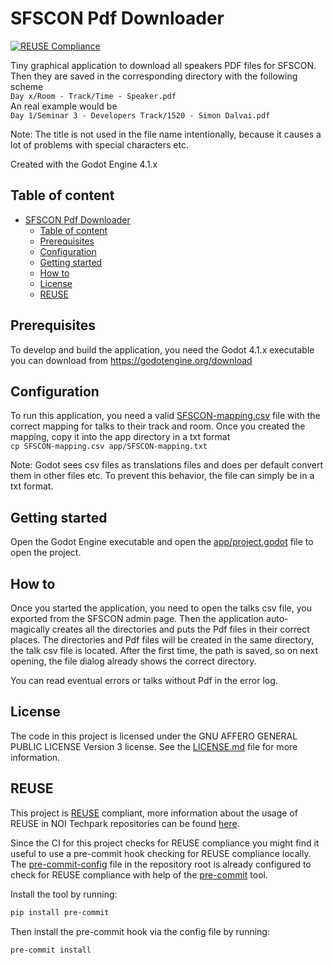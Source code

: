 <!--
SPDX-FileCopyrightText: NOI Techpark <digital@noi.bz.it>

SPDX-License-Identifier: CC0-1.0
-->

# SFSCON Pdf Downloader

[![REUSE Compliance](https://github.com/noi-techpark/sfscon-pdf-downloader/actions/workflows/reuse.yml/badge.svg)](https://github.com/noi-techpark/odh-docs/wiki/REUSE#badges)

Tiny graphical application to download all speakers PDF files for SFSCON.  
Then they are saved in the corresponding directory with the following scheme  
`Day x/Room - Track/Time - Speaker.pdf`  
An real example would be  
`Day 1/Seminar 3 - Developers Track/1520 - Simon Dalvai.pdf`

Note: The title is not used in the file name intentionally, because it causes a lot of problems with special characters etc.

Created with the Godot Engine 4.1.x

## Table of content
- [SFSCON Pdf Downloader](#sfscon-pdf-downloader)
  - [Table of content](#table-of-content)
  - [Prerequisites](#prerequisites)
  - [Configuration](#configuration)
  - [Getting started](#getting-started)
  - [How to](#how-to)
  - [License](#license)
  - [REUSE](#reuse)


## Prerequisites
To develop and build the application, you need the Godot 4.1.x executable you can download from https://godotengine.org/download

## Configuration
To run this application, you need a valid [SFSCON-mapping.csv](SFSCON-mapping.csv) file with the correct mapping for talks to their track and room.
Once you created the mapping, copy it into the app directory in a txt format  
`cp SFSCON-mapping.csv app/SFSCON-mapping.txt`

Note: Godot sees csv files as translations files and does per default convert them in other files etc.
To prevent this behavior, the file can simply be in a txt format.

## Getting started
Open the Godot Engine executable and open the [app/project.godot](app/project.godot) file to open the project.

## How to
Once you started the application, you need to open the talks csv file, you exported from the SFSCON admin page.
Then the application auto-magically creates all the directories and puts the Pdf files in their correct places.
The directories and Pdf files will be created in the same directory, the talk csv file is located.
After the first time, the path is saved, so on next opening, the file dialog already shows the correct directory.

You can read eventual errors or talks without Pdf in the error log. 

## License
The code in this project is licensed under the GNU AFFERO GENERAL PUBLIC LICENSE Version 3 license. See the [LICENSE.md](LICENSE.md) file for more information.

## REUSE
This project is [REUSE](https://reuse.software) compliant, more information about the usage of REUSE in NOI Techpark repositories can be found [here](https://github.com/noi-techpark/odh-docs/wiki/Guidelines-for-developers-and-licenses#guidelines-for-contributors-and-new-developers).

Since the CI for this project checks for REUSE compliance you might find it useful to use a pre-commit hook checking for REUSE compliance locally. The [pre-commit-config](.pre-commit-config.yaml) file in the repository root is already configured to check for REUSE compliance with help of the [pre-commit](https://pre-commit.com) tool.

Install the tool by running:
```bash
pip install pre-commit
```
Then install the pre-commit hook via the config file by running:
```bash
pre-commit install
```

